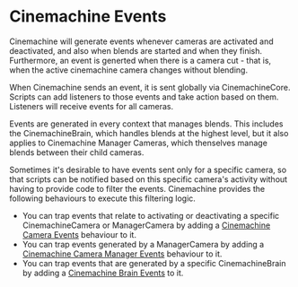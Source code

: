 # Cinemachine Events

Cinemachine will generate events whenever cameras are activated and deactivated, and also when blends are started and when they finish.  Furthermore, an event is generted when there is a camera cut - that is, when the active cinemachine camera changes without blending.

When Cinemachine sends an event, it is sent globally via CinemachineCore.  Scripts can add listeners to those events and take action based on them.  Listeners will receive events for all cameras.

Events are generated in every context that manages blends.  This includes the CinemachineBrain, which handles blends at the highest level, but it also applies to Cinemachine Manager Cameras, which thenselves manage blends between their child cameras.

Sometimes it's desirable to have events sent only for a specific camera, so that scripts can be notified based on this specific camera's activity without having to provide code to filter the events.  Cinemachine provides the following behaviours to execute this filtering logic.

 - You can trap events that relate to activating or deactivating a specific CinemachineCamera or ManagerCamera by adding a [Cinemachine Camera Events](CinemachineCameraEvents.md) behaviour to it.
 - You can trap events generated by a ManagerCamera by adding a [Cinemachine Camera Manager Events](CinemachineCameraManagerEvents.md) behaviour to it.
 - You can trap events that are generated by a specific CinemachineBrain by adding a [Cinemachine Brain Events](CinemachineBrainEvents.md) to it.